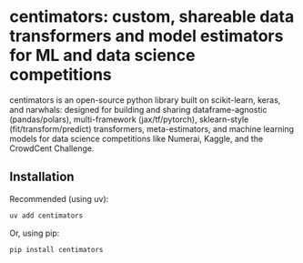 # centimators: custom, shareable data transformers and model estimators for ML and data science competitions

centimators is an open-source python library built on scikit-learn, keras, and narwhals: designed for building and sharing dataframe-agnostic (pandas/polars), multi-framework (jax/tf/pytorch), sklearn-style (fit/transform/predict) transformers, meta-estimators, and machine learning models for data science competitions like Numerai, Kaggle, and the CrowdCent Challenge. 

## Installation

Recommended (using uv):
```bash
uv add centimators
```

Or, using pip:
```bash
pip install centimators
```
